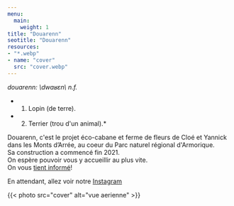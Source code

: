```yaml
---
menu:
  main:
    weight: 1
title: "Douarenn"
seotitle: "Douarenn"
resources:
- "*.webp"
- name: "cover"
  src: "cover.webp"
---
```


*douarenn: \dwaʁɛn\ n.f.*
*  1. Lopin (de terre).
*  2. Terrier (trou d'un animal).*

Douarenn, c'est le projet éco-cabane et ferme de fleurs de Cloé et Yannick dans les Monts d’Arrée, au coeur du Parc naturel régional d'Armorique.  
Sa construction a commencé fin 2021.  
On espère pouvoir vous y accueillir au plus vite.  
On vous [tient informé](/reserver)!  
  
En attendant, allez voir notre [Instagram](https://instagram.com/douarenn)

{{< photo src="cover" alt="vue aerienne" >}}
